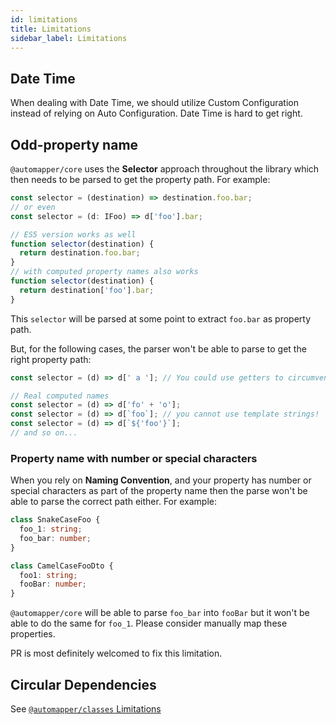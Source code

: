 ```yaml
---
id: limitations
title: Limitations
sidebar_label: Limitations
---
```


## Date Time

When dealing with Date Time, we should utilize Custom Configuration instead of relying on Auto Configuration. Date Time is hard to get right.

## Odd-property name

`@automapper/core` uses the **Selector** approach throughout the library which then needs to be parsed to get the property path. For example:

```ts
const selector = (destination) => destination.foo.bar;
// or even
const selector = (d: IFoo) => d['foo'].bar;

// ES5 version works as well
function selector(destination) {
  return destination.foo.bar;
}
// with computed property names also works
function selector(destination) {
  return destination['foo'].bar;
}
```

This `selector` will be parsed at some point to extract `foo.bar` as property path.

But, for the following cases, the parser won't be able to parse to get the right property path:

```ts
const selector = (d) => d[' a ']; // You could use getters to circumvent this one

// Real computed names
const selector = (d) => d['fo' + 'o'];
const selector = (d) => d[`foo`]; // you cannot use template strings!
const selector = (d) => d[`${'foo'}`];
// and so on...
```

### Property name with number or special characters

When you rely on **Naming Convention**, and your property has number or special characters as part of the property name then the parse won't be able to parse the correct path either. For example:

```ts
class SnakeCaseFoo {
  foo_1: string;
  foo_bar: number;
}

class CamelCaseFooDto {
  foo1: string;
  fooBar: number;
}
```

`@automapper/core` will be able to parse `foo_bar` into `fooBar` but it won't be able to do the same for `foo_1`. Please consider manually map these properties.

PR is most definitely welcomed to fix this limitation.

## Circular Dependencies

See [`@automapper/classes` Limitations](../plugins-system/classes-limitations.md)
